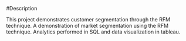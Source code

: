 #Description

This project demonstrates customer segmentation through the RFM technique. 
A demonstration of market segmentation using the RFM technique. Analytics performed in SQL and data visualization in tableau. 
